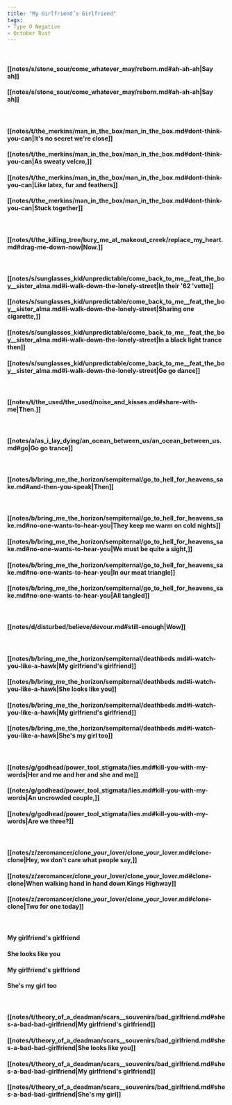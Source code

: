 ```yaml
---
title: "My Girlfriend’s Girlfriend"
tags:
- Type O Negative
- October Rust
---
```

&nbsp;
#### [[notes/s/stone_sour/come_whatever_may/reborn.md#ah-ah-ah|Say  ah]]
#### [[notes/s/stone_sour/come_whatever_may/reborn.md#ah-ah-ah|Say  ah]]
&nbsp;
#### [[notes/t/the_merkins/man_in_the_box/man_in_the_box.md#dont-think-you-can|It's no secret we're close]]
#### [[notes/t/the_merkins/man_in_the_box/man_in_the_box.md#dont-think-you-can|As sweaty velcro,]]
#### [[notes/t/the_merkins/man_in_the_box/man_in_the_box.md#dont-think-you-can|Like latex, fur and feathers]]
#### [[notes/t/the_merkins/man_in_the_box/man_in_the_box.md#dont-think-you-can|Stuck together]]
&nbsp;
#### [[notes/t/the_killing_tree/bury_me_at_makeout_creek/replace_my_heart.md#drag-me-down-now|Now.]]
&nbsp;
#### [[notes/s/sunglasses_kid/unpredictable/come_back_to_me__feat_the_boy__sister_alma.md#i-walk-down-the-lonely-street|In their '62 'vette]]
#### [[notes/s/sunglasses_kid/unpredictable/come_back_to_me__feat_the_boy__sister_alma.md#i-walk-down-the-lonely-street|Sharing one cigarette,]]
#### [[notes/s/sunglasses_kid/unpredictable/come_back_to_me__feat_the_boy__sister_alma.md#i-walk-down-the-lonely-street|In a black light trance then]]
#### [[notes/s/sunglasses_kid/unpredictable/come_back_to_me__feat_the_boy__sister_alma.md#i-walk-down-the-lonely-street|Go go dance]]
&nbsp;
#### [[notes/t/the_used/the_used/noise_and_kisses.md#share-with-me|Then.]]
&nbsp;
#### [[notes/a/as_i_lay_dying/an_ocean_between_us/an_ocean_between_us.md#go|Go go trance]]
&nbsp;
#### [[notes/b/bring_me_the_horizon/sempiternal/go_to_hell_for_heavens_sake.md#and-then-you-speak|Then]]
&nbsp;
#### [[notes/b/bring_me_the_horizon/sempiternal/go_to_hell_for_heavens_sake.md#no-one-wants-to-hear-you|They keep me warm on cold nights]]
#### [[notes/b/bring_me_the_horizon/sempiternal/go_to_hell_for_heavens_sake.md#no-one-wants-to-hear-you|We must be quite a sight,]]
#### [[notes/b/bring_me_the_horizon/sempiternal/go_to_hell_for_heavens_sake.md#no-one-wants-to-hear-you|In our meat triangle]]
#### [[notes/b/bring_me_the_horizon/sempiternal/go_to_hell_for_heavens_sake.md#no-one-wants-to-hear-you|All tangled]]
&nbsp;
#### [[notes/d/disturbed/believe/devour.md#still-enough|Wow]]
&nbsp;
#### [[notes/b/bring_me_the_horizon/sempiternal/deathbeds.md#i-watch-you-like-a-hawk|My girlfriend's girlfriend]]
#### [[notes/b/bring_me_the_horizon/sempiternal/deathbeds.md#i-watch-you-like-a-hawk|She looks like you]]
#### [[notes/b/bring_me_the_horizon/sempiternal/deathbeds.md#i-watch-you-like-a-hawk|My girlfriend's girlfriend]]
#### [[notes/b/bring_me_the_horizon/sempiternal/deathbeds.md#i-watch-you-like-a-hawk|She's my girl too]]
&nbsp;
#### [[notes/g/godhead/power_tool_stigmata/lies.md#kill-you-with-my-words|Her and me and her and she and me]]
#### [[notes/g/godhead/power_tool_stigmata/lies.md#kill-you-with-my-words|An uncrowded couple,]]
#### [[notes/g/godhead/power_tool_stigmata/lies.md#kill-you-with-my-words|Are we three?]]
&nbsp;
#### [[notes/z/zeromancer/clone_your_lover/clone_your_lover.md#clone-clone|Hey, we don't care what people say,]]
#### [[notes/z/zeromancer/clone_your_lover/clone_your_lover.md#clone-clone|When walking hand in hand down Kings Highway]]
#### [[notes/z/zeromancer/clone_your_lover/clone_your_lover.md#clone-clone|Two for one today]]
&nbsp;
#### My girlfriend's girlfriend
#### She looks like you
#### My girlfriend's girlfriend
#### She's my girl too
&nbsp;
#### [[notes/t/theory_of_a_deadman/scars__souvenirs/bad_girlfriend.md#shes-a-bad-bad-girlfriend|My girlfriend's girlfriend]]
#### [[notes/t/theory_of_a_deadman/scars__souvenirs/bad_girlfriend.md#shes-a-bad-bad-girlfriend|She looks like you]]
#### [[notes/t/theory_of_a_deadman/scars__souvenirs/bad_girlfriend.md#shes-a-bad-bad-girlfriend|My girlfriend's girlfriend]]
#### [[notes/t/theory_of_a_deadman/scars__souvenirs/bad_girlfriend.md#shes-a-bad-bad-girlfriend|She's my girl]]
